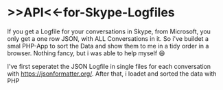 # >>API<<-for-Skype-Logfiles
If you get a Logfile for your conversations in Skype, from Microsoft, you only get a one row JSON, with ALL Conversations in it.  So i've buildet a smal PHP-App to sort the Data and show them to me in a tidy order in a browser.  Nothing fancy, but i was able to help myself 😄

I've first seperatet the JSON Logfile in single files for each conversation with https://jsonformatter.org/. After that, i loadet and sorted the data with PHP 
